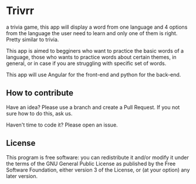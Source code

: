 # Trivrr
a trivia game, this app will display a word from one language and 4 options from the language the user need to learn and only one of them is right. Pretty similar to trivia.

This app is aimed to begginers who want to practice the basic words of a language, those who wants to practice words about certain themes, in general, or in case if you are struggling with specific set of words.

This app will use Angular for the front-end and python for the back-end.

## How to contribute
Have an idea? Please use a branch and create a Pull Request. If you not sure how to do this, ask us.

Haven't time to code it? Please open an issue.

## License
This program is free software: you can redistribute it and/or modify it under the terms of the GNU General Public License as published by the Free Software Foundation, either version 3 of the License, or (at your option) any later version.
